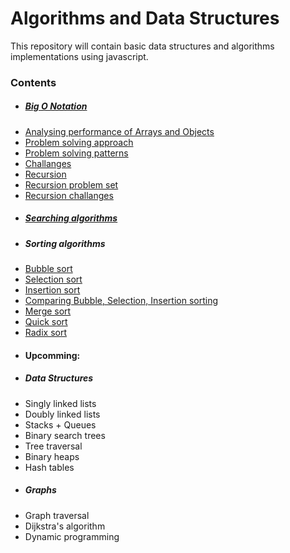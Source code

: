 <h1>Algorithms and Data Structures</h1>

<p>This repository will contain basic data structures and algorithms implementations using javascript.</p>

<h3>Contents</h3>
<ul>
  <li><h5><a href="./Section 1: Big O Notation/">Big O Notation</a></h5></li>
  <li><a href="./Section 2: Analyzing Performance of Arrays and Objects/">Analysing performance of Arrays and Objects</a></li>
  <li><a href="./Section 3: Problem Solving Approach/">Problem solving approach</a></li>
  <li><a href="./Section 4: Problem Solving Patterns/">Problem solving patterns</a></li>
  <li><a href="./Section 5: Challenges/">Challanges</a></li>
  <li><a href="./Section 6: Recursion/">Recursion</a></li>
  <li><a href="">Recursion problem set</a></li>
  <li><a href="">Recursion challanges</a></li>
  <li><a href="./Section 7: Searching/"><h5>Searching algorithms</h5></a></li>
  <li><h5>Sorting algorithms</h5></li>
  <li><a href="./Section 8: Sorting/bubbleSort.js">Bubble sort</a></li>
  <li><a href="./Section 8: Sorting/selectionSort.js">Selection sort</a></li>
  <li><a href="./Section 8: Sorting/insertionSort.js">Insertion sort</a></li>
  <li><a href="./Section 8: Sorting/comparing_bubble_selection_insertion.md">Comparing Bubble, Selection, Insertion sorting</a></li>
  <li><a href="./Section 9: Merge Sort/merge_sort.md">Merge sort</a></li>
  <li><a href="./Section 10: Quick Sort/quick_sort.md">Quick sort</a></li>
  <li><a href="./Section 11: Radix Sort/radix_sort.md">Radix sort</a></li>
  <li>
  <h4>Upcomming:</h5>
  <li><h5>Data Structures</h5></li>
  <li>Singly linked lists</li>
  <li>Doubly linked lists</li>
  <li>Stacks + Queues</li>
  <li>Binary search trees</li>
  <li>Tree traversal</li>
  <li>Binary heaps</li>
  <li>Hash tables</li>
  <li><h5>Graphs</h5></li>
  <li>Graph traversal</li>
  <li>Dijkstra's algorithm</li>
  <li>Dynamic programming</li>
  
  </li>
</ul>
